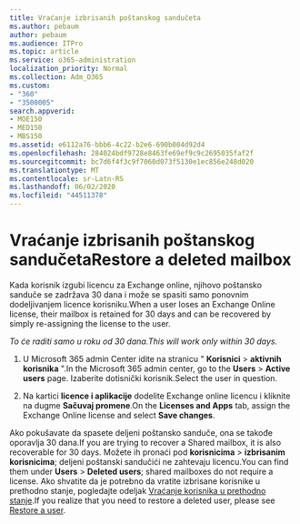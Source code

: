 ```yaml
---
title: Vraćanje izbrisanih poštanskog sandučeta
ms.author: pebaum
author: pebaum
ms.audience: ITPro
ms.topic: article
ms.service: o365-administration
localization_priority: Normal
ms.collection: Adm_O365
ms.custom:
- "360"
- "3500005"
search.appverid:
- MOE150
- MED150
- MBS150
ms.assetid: e6112a76-bbb6-4c22-b2e6-690b004d92d4
ms.openlocfilehash: 284024bdf9728e8463fe69ef9c9c2695035faf2f
ms.sourcegitcommit: bc7d6f4f3c9f7060d073f5130e1ec856e248d020
ms.translationtype: MT
ms.contentlocale: sr-Latn-RS
ms.lasthandoff: 06/02/2020
ms.locfileid: "44511378"
---
```

# <a name="restore-a-deleted-mailbox"></a><span data-ttu-id="f0f1a-102">Vraćanje izbrisanih poštanskog sandučeta</span><span class="sxs-lookup"><span data-stu-id="f0f1a-102">Restore a deleted mailbox</span></span>

<span data-ttu-id="f0f1a-103">Kada korisnik izgubi licencu za Exchange online, njihovo poštansko sanduče se zadržava 30 dana i može se spasiti samo ponovnim dodeljivanjem licence korisniku.</span><span class="sxs-lookup"><span data-stu-id="f0f1a-103">When a user loses an Exchange Online license, their mailbox is retained for 30 days and can be recovered by simply re-assigning the license to the user.</span></span>
  
 <span data-ttu-id="f0f1a-104">*To će raditi samo u roku od 30 dana.*</span><span class="sxs-lookup"><span data-stu-id="f0f1a-104">*This will work only within 30 days.*</span></span>  
  
1. <span data-ttu-id="f0f1a-105">U Microsoft 365 admin Center idite na stranicu " **Korisnici** \> **aktivnih korisnika** ".</span><span class="sxs-lookup"><span data-stu-id="f0f1a-105">In the Microsoft 365 admin center, go to the **Users** \> **Active users** page.</span></span> <span data-ttu-id="f0f1a-106">Izaberite dotisnički korisnik.</span><span class="sxs-lookup"><span data-stu-id="f0f1a-106">Select the user in question.</span></span>

2. <span data-ttu-id="f0f1a-107">Na kartici **licence i aplikacije** dodelite Exchange online licencu i kliknite na dugme **Sačuvaj promene**.</span><span class="sxs-lookup"><span data-stu-id="f0f1a-107">On the **Licenses and Apps** tab, assign the Exchange Online license and select **Save changes**.</span></span>

<span data-ttu-id="f0f1a-108">Ako pokušavate da spasete deljeni poštansko sanduče, ona se takođe oporavlja 30 dana.</span><span class="sxs-lookup"><span data-stu-id="f0f1a-108">If you are trying to recover a Shared mailbox, it is also recoverable for 30 days.</span></span> <span data-ttu-id="f0f1a-109">Možete ih pronaći pod **korisnicima** \> **izbrisanim korisnicima**; deljeni poštanski sandučići ne zahtevaju licencu.</span><span class="sxs-lookup"><span data-stu-id="f0f1a-109">You can find them under **Users** \> **Deleted users**; shared mailboxes do not require a license.</span></span> <span data-ttu-id="f0f1a-110">Ako shvatite da je potrebno da vratite izbrisane korisnike u prethodno stanje, pogledajte odeljak [Vraćanje korisnika u prethodno stanje](https://docs.microsoft.com/microsoft-365/admin/add-users/restore-user).</span><span class="sxs-lookup"><span data-stu-id="f0f1a-110">If you realize that you need to restore a deleted user, please see [Restore a user](https://docs.microsoft.com/microsoft-365/admin/add-users/restore-user).</span></span>
  